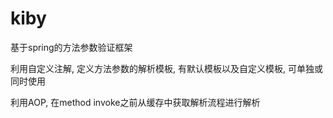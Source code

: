 kiby
====

基于spring的方法参数验证框架

利用自定义注解, 定义方法参数的解析模板, 有默认模板以及自定义模板, 可单独或同时使用

利用AOP, 在method invoke之前从缓存中获取解析流程进行解析
